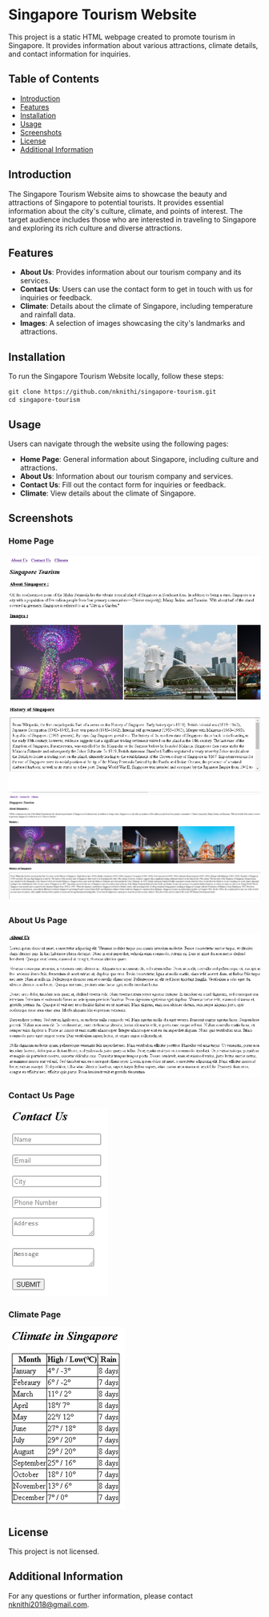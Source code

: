# Singapore Tourism Website

This project is a static HTML webpage created to promote tourism in Singapore. It provides information about various attractions, climate details, and contact information for inquiries.

## Table of Contents

- [Introduction](#introduction)
- [Features](#features)
- [Installation](#installation)
- [Usage](#usage)
- [Screenshots](#screenshots)
- [License](#license)
- [Additional Information](#additional-information)

## Introduction

The Singapore Tourism Website aims to showcase the beauty and attractions of Singapore to potential tourists. It provides essential information about the city's culture, climate, and points of interest. The target audience includes those who are  interested in traveling to Singapore and exploring its rich culture and diverse attractions.

## Features

- **About Us**: Provides information about our tourism company and its services.
- **Contact Us**: Users can use the contact form to get in touch with us for inquiries or feedback.
- **Climate**: Details about the climate of Singapore, including temperature and rainfall data.
- **Images**: A selection of images showcasing the city's landmarks and attractions.

## Installation

To run the Singapore Tourism Website locally, follow these steps:

```
git clone https://github.com/nknithi/singapore-tourism.git
cd singapore-tourism
```

## Usage

Users can navigate through the website using the following pages:

- **Home Page**: General information about Singapore, including culture and attractions.
- **About Us**: Information about our tourism company and services.
- **Contact Us**: Fill out the contact form for inquiries or feedback.
- **Climate**: View details about the climate of Singapore.

## Screenshots

### Home Page
![Home Page](screenshots/homepage.png)
![Home Page](screenshots/homepage2.png)


### About Us Page
![About Us Page](screenshots/aboutus.png)

### Contact Us Page
![Contact Us Page](screenshots/contact.png)

### Climate Page
![Climate Page](screenshots/singapore-climate.png)

## License

This project is not licensed.

## Additional Information

For any questions or further information, please contact [nknithi2018@gmail.com](mailto:nknithi2018@gmail.com).
